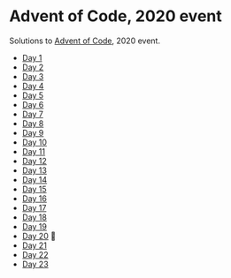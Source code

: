 Advent of Code, 2020 event
==========================

Solutions to [Advent of Code](https://adventofcode.com/2020), 2020 event.

* [Day 1](day-1-report-repair)
* [Day 2](day-2-password-philosophy)
* [Day 3](day-3-toboggan-trajecotry)
* [Day 4](day-4-passport-processing)
* [Day 5](day-5-binary-boarding)
* [Day 6](day-6-custom-customs)
* [Day 7](day-7-handy-haversacks)
* [Day 8](day-8-handheld-halting)
* [Day 9](day-9-encoding-error)
* [Day 10](day-10-adapter-array)
* [Day 11](day-11-seating-system)
* [Day 12](day-12-rain-risk)
* [Day 13](day-13-shuttle-search)
* [Day 14](day-14-docking-data)
* [Day 15](day-15-rambunctious-recitation)
* [Day 16](day-16-ticket-translation)
* [Day 17](day-17-conway-cubes)
* [Day 18](day-18-operation-order)
* [Day 19](day-19-monster-messages)
* [Day 20](day-20-jurrasic-jigsaw) :construction:
* [Day 21](day-21-alergen-assessment)
* [Day 22](day-22-crab-combat)
* [Day 23](day-23-crab-cups)